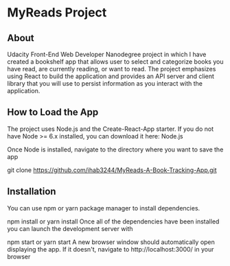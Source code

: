 # MyReads Project

## About

Udacity Front-End Web Developer Nanodegree project in which I have created a bookshelf app that allows user to select and categorize books you have read, are currently reading, or want to read. The project emphasizes using React to build the application and provides an API server and client library that you will use to persist information as you interact with the application.


## How to Load the App
The project uses Node.js and the Create-React-App starter. If you do not have Node >= 6.x installed, you can download it here: Node.js

Once Node is installed, navigate to the directory where you want to save the app

git clone https://github.com/ihab3244/MyReads-A-Book-Tracking-App.git
## Installation
You can use npm or yarn package manager to install dependencies.

npm install or yarn install
Once all of the dependencies have been installed you can launch the development server with

npm start or yarn start
A new browser window should automatically open displaying the app. If it doesn't, navigate to http://localhost:3000/ in your browser



